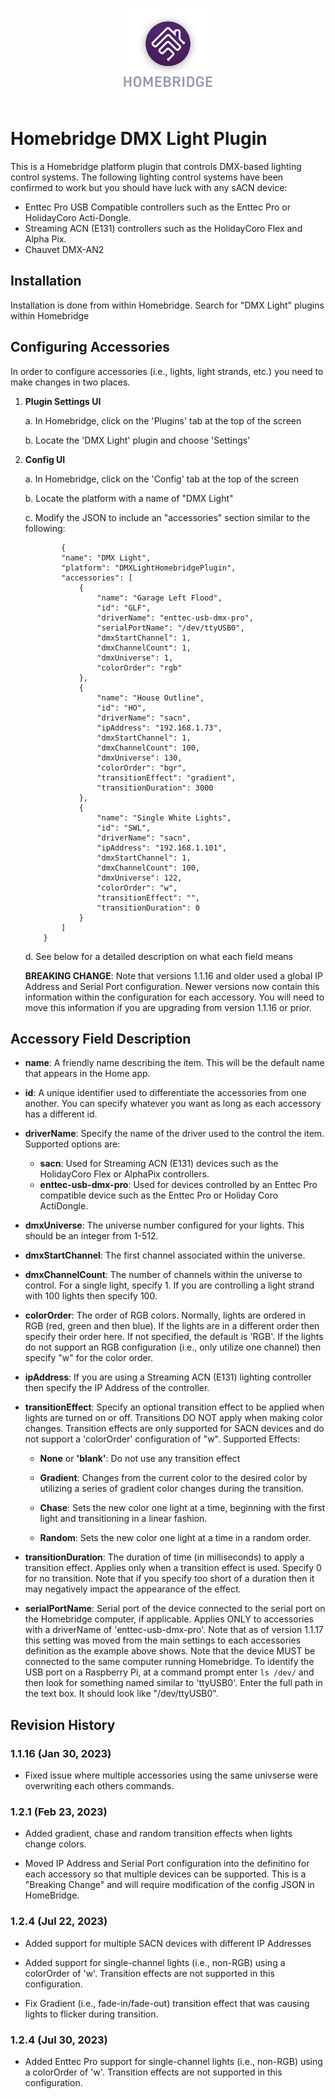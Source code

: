 
<p align="center">

<img src="https://github.com/homebridge/branding/raw/master/logos/homebridge-wordmark-logo-vertical.png" width="150">

</p>


# Homebridge DMX Light Plugin

This is a Homebridge platform plugin that controls DMX-based lighting control systems. The following lighting control systems have been confirmed to work but you should have luck with any sACN device:

- Enttec Pro USB Compatible controllers such as the Enttec Pro or HolidayCoro Acti-Dongle.
- Streaming ACN (E131) controllers such as the HolidayCoro Flex and Alpha Pix.
- Chauvet DMX-AN2

## Installation

Installation is done from within Homebridge. Search for "DMX Light" plugins within Homebridge

## Configuring Accessories

In order to configure accessories (i.e., lights, light strands, etc.) you need to make changes in two places.

1. <b>Plugin Settings UI</b>
    
    a. In Homebridge, click on the 'Plugins' tab at the top of the screen
    
    b. Locate the 'DMX Light' plugin and choose 'Settings'

2. <b>Config UI</b>

    a. In Homebridge, click on the 'Config' tab at the top of the screen

    b. Locate the platform with a name of "DMX Light"

    c. Modify the JSON to include an "accessories" section similar to the following:

    ```
            {
            "name": "DMX Light",
            "platform": "DMXLightHomebridgePlugin",
            "accessories": [
                {
                    "name": "Garage Left Flood",
                    "id": "GLF",
                    "driverName": "enttec-usb-dmx-pro",
                    "serialPortName": "/dev/ttyUSB0",
                    "dmxStartChannel": 1,
                    "dmxChannelCount": 1,
                    "dmxUniverse": 1,
                    "colorOrder": "rgb"
                },
                {
                    "name": "House Outline",
                    "id": "HO",
                    "driverName": "sacn",
                    "ipAddress": "192.168.1.73",
                    "dmxStartChannel": 1,
                    "dmxChannelCount": 100,
                    "dmxUniverse": 130,
                    "colorOrder": "bgr",
                    "transitionEffect": "gradient",
                    "transitionDuration": 3000
                },
                {
                    "name": "Single White Lights",
                    "id": "SWL",
                    "driverName": "sacn",
                    "ipAddress": "192.168.1.101",
                    "dmxStartChannel": 1,
                    "dmxChannelCount": 100,
                    "dmxUniverse": 122,
                    "colorOrder": "w",
                    "transitionEffect": "",
                    "transitionDuration": 0
                }
            ]
        }
    ```

    d. See below for a detailed description on what each field means

    **BREAKING CHANGE**: Note that versions 1.1.16 and older used a global IP Address and Serial Port configuration. Newer versions now contain this information within the configuration for each accessory. You will need to move this information if you are upgrading from version 1.1.16 or prior.

## Accessory Field Description

- **name**: A friendly name describing the item. This will be the default name that appears in the Home app.

- **id**: A unique identifier used to differentiate the accessories from one another. You can specify whatever you want as long as each accessory has a different id.

- **driverName**: Specify the name of the driver used to the control the item. Supported options are:

    - **sacn**: Used for Streaming ACN (E131) devices such as the HolidayCoro Flex or AlphaPix controllers.
    - **enttec-usb-dmx-pro**: Used for devices controlled by an Enttec Pro compatible device such as the Enttec Pro or Holiday Coro ActiDongle.

- **dmxUniverse**: The universe number configured for your lights. This should be an integer from 1-512.

- **dmxStartChannel**: The first channel associated within the universe.

- **dmxChannelCount**: The number of channels within the universe to control. For a single light, specify 1. If you are controlling a light strand with 100 lights then specify 100.

- **colorOrder**: The order of RGB colors. Normally, lights are ordered in RGB (red, green and then blue). If the lights are in a different order then specify their order here. If not specified, the default is 'RGB'. If the lights do not support an RGB configuration (i.e., only utilize one channel) then specify "w" for the color order.

- **ipAddress**: If you are using a Streaming ACN (E131) lighting controller then specify the IP Address of the controller.

- **transitionEffect**: Specify an optional transition effect to be applied when lights are turned on or off. Transitions DO NOT apply when making color changes. Transition effects are only supported for SACN devices and do not support a 'colorOrder' configuration of "w".  Supported Effects:

    - **None** or **'blank'**: Do not use any transition effect

    - **Gradient**: Changes from the current color to the desired color by utilizing a series of gradient color changes during the transition.

    - **Chase**: Sets the new color one light at a time, beginning with the first light and transitioning in a linear fashion.

    - **Random**: Sets the new color one light at a time in a random order.

- **transitionDuration**: The duration of time (in milliseconds) to apply a transition effect. Applies only when a transition effect is used. Specify 0 for no transition. Note that if you specify too short of a duration then it may negatively impact the appearance of the effect.

- **serialPortName**: Serial port of the device connected to the serial port on the Homebridge computer, if applicable. Applies ONLY to accessories with a driverName of 'enttec-usb-dmx-pro'. Note that as of version 1.1.17 this setting was moved from the main settings to each accessories definition as the example above shows. Note that the device MUST be connected to the same computer running Homebridge. To identify the USB port on a Raspberry Pi, at a command prompt enter `ls /dev/` and then look for something named similar to 'ttyUSB0'. Enter the full path in the text box. It should look like "/dev/ttyUSB0". 

## Revision History

### 1.1.16 (Jan 30, 2023)

  - Fixed issue where multiple accessories using the same univserse were overwriting each others commands.

### 1.2.1 (Feb 23, 2023)

  - Added gradient, chase and random transition effects when lights change colors.

  - Moved IP Address and Serial Port configuration into the definitino for each accessory so that multiple devices can be supported.  This is a "Breaking Change" and will require modification of the config JSON in HomeBridge.

### 1.2.4 (Jul 22, 2023)

 - Added support for multiple SACN devices with different IP Addresses

 - Added support for single-channel lights (i.e., non-RGB) using a colorOrder of 'w'. Transition effects are not supported in this configuration.

 - Fix Gradient (i.e., fade-in/fade-out) transition effect that was causing lights to flicker during transition.

 ### 1.2.4 (Jul 30, 2023)

 - Added Enttec Pro support for single-channel lights (i.e., non-RGB) using a colorOrder of 'w'. Transition effects are not supported in this configuration.
